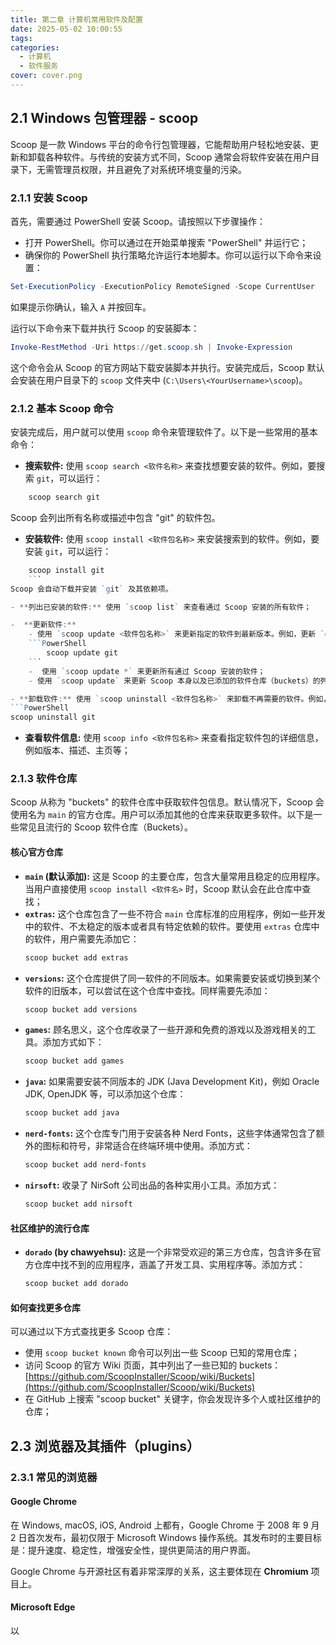 ```yaml
---
title: 第二章 计算机常用软件及配置
date: 2025-05-02 10:00:55
tags: 
categories:
  - 计算机
  - 软件服务
cover: cover.png
---
```

## 2.1 Windows 包管理器 - scoop

Scoop 是一款 Windows 平台的命令行包管理器，它能帮助用户轻松地安装、更新和卸载各种软件。与传统的安装方式不同，Scoop 通常会将软件安装在用户目录下，无需管理员权限，并且避免了对系统环境变量的污染。

### 2.1.1 安装 Scoop

首先，需要通过 PowerShell 安装 Scoop。请按照以下步骤操作：

- 打开 PowerShell。你可以通过在开始菜单搜索 "PowerShell" 并运行它；
- 确保你的 PowerShell 执行策略允许运行本地脚本。你可以运行以下命令来设置：
``` PowerShell
Set-ExecutionPolicy -ExecutionPolicy RemoteSigned -Scope CurrentUser
```

如果提示你确认，输入 `A` 并按回车。

运行以下命令来下载并执行 Scoop 的安装脚本：
```PowerShell
Invoke-RestMethod -Uri https://get.scoop.sh | Invoke-Expression
```

这个命令会从 Scoop 的官方网站下载安装脚本并执行。安装完成后，Scoop 默认会安装在用户目录下的 `scoop` 文件夹中 (`C:\Users\<YourUsername>\scoop`)。

### 2.1.2 基本 Scoop 命令

安装完成后，用户就可以使用 `scoop` 命令来管理软件了。以下是一些常用的基本命令：

- **搜索软件:** 使用 `scoop search <软件名称>` 来查找想要安装的软件。例如，要搜索 `git`，可以运行：
```PowerShell
	scoop search git
```
Scoop 会列出所有名称或描述中包含 "git" 的软件包。

- **安装软件:** 使用 `scoop install <软件包名称>` 来安装搜索到的软件。例如，要安装 `git`，可以运行：
```PowerShell
	scoop install git
	```
Scoop 会自动下载并安装 `git` 及其依赖项。

- **列出已安装的软件:** 使用 `scoop list` 来查看通过 Scoop 安装的所有软件；

-  **更新软件:**
	- 使用 `scoop update <软件包名称>` 来更新指定的软件到最新版本。例如，更新 `git`：
	```PowerShell
		scoop update git
	```
	-  使用 `scoop update *` 来更新所有通过 Scoop 安装的软件；
	- 使用 `scoop update` 来更新 Scoop 本身以及已添加的软件仓库（buckets）的列表。比如：这些仓库中软件包的定义（也就是那些描述软件如何安装、更新、卸载的 `.json` 文件）是否发生了变化。**`scoop update`命令本身并不会自动更新你已经安装的软件包。** 它只是更新了 Scoop 所维护的软件仓库的元数据；

- **卸载软件:** 使用 `scoop uninstall <软件包名称>` 来卸载不再需要的软件。例如，卸载 `git`：
```PowerShell
scoop uninstall git
```

- **查看软件信息:** 使用 `scoop info <软件包名称>` 来查看指定软件包的详细信息，例如版本、描述、主页等；

### 2.1.3 软件仓库

Scoop 从称为 "buckets" 的软件仓库中获取软件包信息。默认情况下，Scoop 会使用名为 `main` 的官方仓库。用户可以添加其他的仓库来获取更多软件。以下是一些常见且流行的 Scoop 软件仓库（Buckets）。

#### 核心官方仓库

- **`main` (默认添加):** 这是 Scoop 的主要仓库，包含大量常用且稳定的应用程序。当用户直接使用 `scoop install <软件名>` 时，Scoop 默认会在此仓库中查找；
- **`extras`:** 这个仓库包含了一些不符合 `main` 仓库标准的应用程序，例如一些开发中的软件、不太稳定的版本或者具有特定依赖的软件。要使用 `extras` 仓库中的软件，用户需要先添加它：
	```PowerShell
	scoop bucket add extras
	```
- **`versions`:** 这个仓库提供了同一软件的不同版本。如果需要安装或切换到某个软件的旧版本，可以尝试在这个仓库中查找。同样需要先添加：
	```PowerShell
	scoop bucket add versions
	```
- **`games`:** 顾名思义，这个仓库收录了一些开源和免费的游戏以及游戏相关的工具。添加方式如下：
	```PowerShell
	scoop bucket add games
	```
- **`java`:** 如果需要安装不同版本的 JDK (Java Development Kit)，例如 Oracle JDK, OpenJDK 等，可以添加这个仓库：
	```PowerShell
	scoop bucket add java
	```
- **`nerd-fonts`:** 这个仓库专门用于安装各种 Nerd Fonts，这些字体通常包含了额外的图标和符号，非常适合在终端环境中使用。添加方式：
	```PowerShell
	scoop bucket add nerd-fonts
	```
- **`nirsoft`:** 收录了 NirSoft 公司出品的各种实用小工具。添加方式：
	```PowerShell
	scoop bucket add nirsoft
	```

#### 社区维护的流行仓库

- **`dorado` (by chawyehsu):** 这是一个非常受欢迎的第三方仓库，包含许多在官方仓库中找不到的应用程序，涵盖了开发工具、实用程序等。添加方式：
	```PowerShell
	scoop bucket add dorado
	```

#### 如何查找更多仓库

可以通过以下方式查找更多 Scoop 仓库：

- 使用 `scoop bucket known` 命令可以列出一些 Scoop 已知的常用仓库；
- 访问 Scoop 的官方 Wiki 页面，其中列出了一些已知的 buckets：[https://github.com/ScoopInstaller/Scoop/wiki/Buckets](https://github.com/ScoopInstaller/Scoop/wiki/Buckets)
- 在 GitHub 上搜索 "scoop bucket" 关键字，你会发现许多个人或社区维护的仓库；

## 2.3 浏览器及其插件（plugins）

### 2.3.1 常见的浏览器

#### Google Chrome

在 Windows, macOS, iOS, Android 上都有，Google Chrome 于 2008 年 9 月 2 日首次发布，最初仅限于 Microsoft Windows 操作系统。其发布时的主要目标是：提升速度、稳定性，增强安全性，提供更简洁的用户界面。

Google Chrome 与开源社区有着非常深厚的关系，这主要体现在 **Chromium** 项目上。

#### Microsoft Edge

以